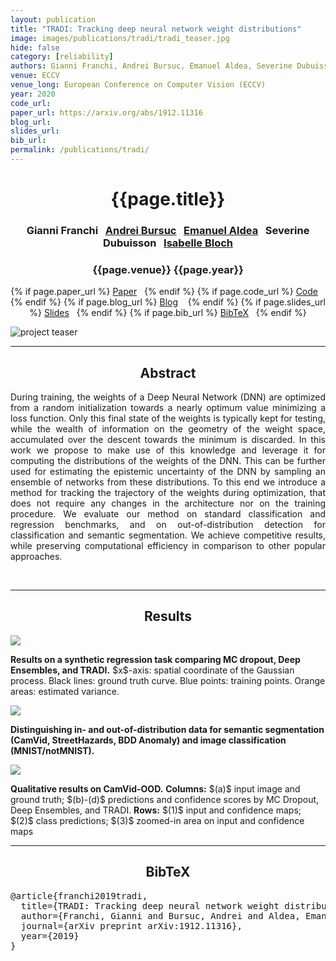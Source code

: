 ```yaml
---
layout: publication
title: "TRADI: Tracking deep neural network weight distributions" 
image: images/publications/tradi/tradi_teaser.jpg
hide: false
category: [reliability]
authors: Gianni Franchi, Andrei Bursuc, Emanuel Aldea, Severine Dubuisson, Isabelle Bloch
venue: ECCV
venue_long: European Conference on Computer Vision (ECCV)
year: 2020
code_url: 
paper_url: https://arxiv.org/abs/1912.11316
blog_url: 
slides_url: 
bib_url: 
permalink: /publications/tradi/
---
```


<h1 align="center"> {{page.title}} </h1>
<!-- Simple call of authors -->
<!-- <h3 align="center"> {{page.authors}} </h3> -->
<!-- Alternatively you can add links to author pages -->
<h3 align="center"> Gianni Franchi&nbsp;&nbsp; <a href="https://abursuc.github.io/">Andrei Bursuc</a>&nbsp;&nbsp; <a href="http://hebergement.u-psud.fr/emi/">Emanuel Aldea</a>&nbsp;&nbsp; Severine Dubuisson&nbsp;&nbsp; <a href="https://perso.telecom-paristech.fr/bloch/">Isabelle Bloch</a> </h3>


<h3 align="center"> {{page.venue}} {{page.year}} </h3>

<div align="center">
  <p>
    {% if page.paper_url %}
    <a href="{{ page.paper_url }}"><i class="far fa-file-pdf"></i> Paper</a>&nbsp;&nbsp;
    {% endif %}
    {% if page.code_url %}
    <a href="{{ page.code_url }}"><i class="fab fa-github"></i> Code</a> &nbsp;&nbsp;
    {% endif %}
    {% if page.blog_url %}
    <a href="{{ page.blog_url }}"><i class="fab fa-blogger"></i> Blog</a> &nbsp;&nbsp;
    {% endif %}
    {% if page.slides_url %}
    <a href="{{ page.slides_url }}"><i class="far fa-file-pdf"></i> Slides</a>&nbsp;&nbsp;
    {% endif %}
    {% if page.bib_url %}
    <a href="{{ page.bib_url}}"><i class="far fa-file-alt"></i> BibTeX</a>&nbsp;&nbsp;
    {% endif %}
  </p>
</div>

<div class="publication-teaser">
    <img src="../../{{ page.image }}" alt="project teaser"/>
</div>


<hr>

<h2  align="center"> Abstract</h2>

<p align="justify">During training, the weights of a Deep Neural Network (DNN) are optimized from a random initialization towards a nearly optimum value minimizing a loss function. Only this final state of the weights is typically kept for testing, while the wealth of information on the geometry of the weight space, accumulated over the descent towards the minimum is discarded. In this work we propose to make use of this knowledge and leverage it for computing the distributions of the weights of the DNN. This can be further used for estimating the epistemic uncertainty of the DNN by sampling an ensemble of networks from these distributions. To this end we introduce a method for tracking the trajectory of the weights during optimization, that does not require any changes in the architecture nor on the training procedure. We evaluate our method on standard classification and regression benchmarks, and on out-of-distribution detection for classification and semantic segmentation. We achieve competitive results, while preserving computational efficiency in comparison to other popular approaches.</p>

<br>

<hr>


<h2  align="center"> Results</h2>

![](../../images/publications/tradi/synthetic_regression.jpg)
<div class="caption"><b>Results on a synthetic regression task comparing MC dropout, Deep Ensembles, and TRADI.</b> $x$-axis: spatial coordinate of the Gaussian process. Black lines: ground
truth curve. Blue points: training points. Orange areas: estimated variance.
</div>

![](../../images/publications/tradi/table_results.jpg)
<div class="caption"><b>Distinguishing in- and out-of-distribution data for semantic segmentation
(CamVid, StreetHazards, BDD Anomaly) and image classification (MNIST/notMNIST).</b>
</div>

![](../../images/publications/tradi/camvid_qualitative.jpg)
<div class="caption"><b>Qualitative results on CamVid-OOD.</b> <b>Columns:</b> $(a)$ input image and ground
truth; $(b)-(d)$ predictions and confidence scores by MC Dropout, Deep Ensembles, and
TRADI. <b>Rows:</b> $(1)$ input and confidence maps; $(2)$ class predictions; $(3)$ zoomed-in area
on input and confidence maps
</div>

<hr>

<h2  align="center">BibTeX</h2>
<left>
  <pre class="bibtex-box">
@article{franchi2019tradi,
  title={TRADI: Tracking deep neural network weight distributions},
  author={Franchi, Gianni and Bursuc, Andrei and Aldea, Emanuel and Dubuisson, S{\'e}verine and Bloch, Isabelle},
  journal={arXiv preprint arXiv:1912.11316},
  year={2019}
}</pre>
</left>

<br>
